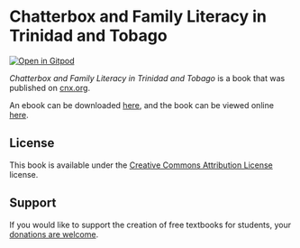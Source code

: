 # Chatterbox and Family Literacy in Trinidad and Tobago

[![Open in Gitpod](https://gitpod.io/button/open-in-gitpod.svg)](https://gitpod.io/from-referrer/)

_Chatterbox and Family Literacy in Trinidad and Tobago_ is a book that was published on [cnx.org](https://cnx.org/).

An ebook can be downloaded [here](https://github.com/cnx-user-books/cnxbook-chatterbox-and-family-literacy-in-trinidad-and-tobago/releases/latest), and the book can be viewed online [here](https://github.com/cnx-user-books/cnxbook-chatterbox-and-family-literacy-in-trinidad-and-tobago/releases/latest).

## License
This book is available under the [Creative Commons Attribution License](./LICENSE) license.

## Support
If you would like to support the creation of free textbooks for students, your [donations are welcome](https://riceconnect.rice.edu/donation/support-openstax-banner).
